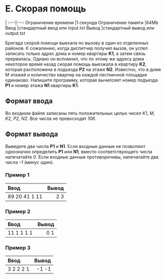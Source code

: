 # E. Скорая помощь
|
:---|---:
Ограничение времени	|1 секунда
Ограничение памяти	|64Mb
Ввод	|стандартный ввод или input.txt
Вывод	|стандартный вывод или output.txt

Бригада скорой помощи выехала по вызову в один из отделенных районов. К сожалению, когда диспетчер получил вызов, 
он успел записать только адрес дома и номер квартиры __K1__, а затем связь прервалась. 
Однако он вспомнил, что по этому же адресу дома некоторое время назад скорая помощь выезжала в квартиру __K2__, 
которая расположена в подъезда __P2__ на этаже __N2__. Известно, что в доме M этажей и количество квартир на каждой лестничной площадке одинаково. 
Напишите программу, которая вычилсяет номер подъезда __P1__ и номер этажа __N1__ квартиры __K1__.

## Формат ввода
Во входном файле записаны пять положительных целых чисел _K1, M, K2, P2, N2_. Все числа не превосходят _106_.

## Формат вывода
Выведите два числа __P1__ и __N1__. Если входные данные не позволяют однозначно определить __P1__ или __N1__, вместо соответствующего числа напечатайте _0_. 
Если входные данные противоречивы, напечатайте два числа _–1_ (_минус один_).

### Пример 1
Ввод	|Вывод
:---|---:
89 20 41 1 11|2 3
### Пример 2
Ввод	|Вывод
:---|---:
11 1 1 1 1|0 1
### Пример 3
Ввод	|Вывод
:---|---:
3 2 2 2 1|-1 -1